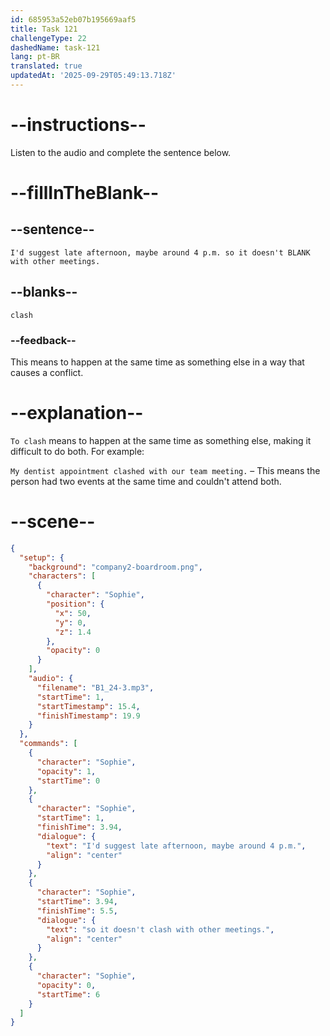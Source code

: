 ```yaml
---
id: 685953a52eb07b195669aaf5
title: Task 121
challengeType: 22
dashedName: task-121
lang: pt-BR
translated: true
updatedAt: '2025-09-29T05:49:13.718Z'
---
```


<!-- (Audio) Sophie: I'd suggest late afternoon, maybe around 4 p.m. so it doesn't clash with other meetings. -->

# --instructions--

Listen to the audio and complete the sentence below.

# --fillInTheBlank--

## --sentence--

`I'd suggest late afternoon, maybe around 4 p.m. so it doesn't BLANK with other meetings.`

## --blanks--

`clash`

### --feedback--

This means to happen at the same time as something else in a way that causes a conflict.

# --explanation--

`To clash` means to happen at the same time as something else, making it difficult to do both. For example:

`My dentist appointment clashed with our team meeting.` – This means the person had two events at the same time and couldn't attend both.

# --scene--

```json
{
  "setup": {
    "background": "company2-boardroom.png",
    "characters": [
      {
        "character": "Sophie",
        "position": {
          "x": 50,
          "y": 0,
          "z": 1.4
        },
        "opacity": 0
      }
    ],
    "audio": {
      "filename": "B1_24-3.mp3",
      "startTime": 1,
      "startTimestamp": 15.4,
      "finishTimestamp": 19.9
    }
  },
  "commands": [
    {
      "character": "Sophie",
      "opacity": 1,
      "startTime": 0
    },
    {
      "character": "Sophie",
      "startTime": 1,
      "finishTime": 3.94,
      "dialogue": {
        "text": "I'd suggest late afternoon, maybe around 4 p.m.",
        "align": "center"
      }
    },
    {
      "character": "Sophie",
      "startTime": 3.94,
      "finishTime": 5.5,
      "dialogue": {
        "text": "so it doesn't clash with other meetings.",
        "align": "center"
      }
    },
    {
      "character": "Sophie",
      "opacity": 0,
      "startTime": 6
    }
  ]
}
```
